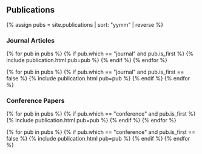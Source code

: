 ## Publications

{% assign pubs = site.publications | sort: "yymm" | reverse %}

### Journal Articles

{% for pub in pubs %}
{% if pub.which == "journal" and pub.is_first %}
{% include publication.html pub=pub %}
{% endif %}
{% endfor %}

{% for pub in pubs %}
{% if pub.which == "journal" and pub.is_first == false %}
{% include publication.html pub=pub %}
{% endif %}
{% endfor %}

### Conference Papers

{% for pub in pubs %}
{% if pub.which == "conference" and pub.is_first %}
{% include publication.html pub=pub %}
{% endif %}
{% endfor %}

{% for pub in pubs %}
{% if pub.which == "conference" and pub.is_first == false %}
{% include publication.html pub=pub %}
{% endif %}
{% endfor %}

<!-- ### Preprints
{% for pub in pubs %}
{% if pub.which == "preprint" and pub.is_first %}
{% include publication.html pub=pub %}
{% endif %}
{% endfor %}

{% for pub in pubs %}
{% if pub.which == "preprint" and pub.is_first == false %}
{% include publication.html pub=pub %}
{% endif %}
{% endfor %} -->